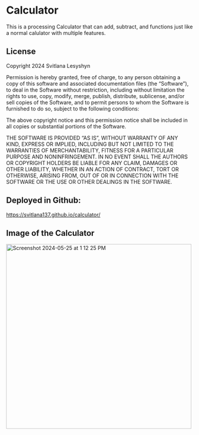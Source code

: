 # Calculator
This is a processing Calculator that can add, subtract, and functions just like a normal calulator with multiple features.

## License
Copyright 2024 Svitlana Lesyshyn

Permission is hereby granted, free of charge, to any person obtaining a copy of this software and associated documentation files (the “Software”), to deal in the Software without restriction, including without limitation the rights to use, copy, modify, merge, publish, distribute, sublicense, and/or sell copies of the Software, and to permit persons to whom the Software is furnished to do so, subject to the following conditions:

The above copyright notice and this permission notice shall be included in all copies or substantial portions of the Software.

THE SOFTWARE IS PROVIDED “AS IS”, WITHOUT WARRANTY OF ANY KIND, EXPRESS OR IMPLIED, INCLUDING BUT NOT LIMITED TO THE WARRANTIES OF MERCHANTABILITY, FITNESS FOR A PARTICULAR PURPOSE AND NONINFRINGEMENT. IN NO EVENT SHALL THE AUTHORS OR COPYRIGHT HOLDERS BE LIABLE FOR ANY CLAIM, DAMAGES OR OTHER LIABILITY, WHETHER IN AN ACTION OF CONTRACT, TORT OR OTHERWISE, ARISING FROM, OUT OF OR IN CONNECTION WITH THE SOFTWARE OR THE USE OR OTHER DEALINGS IN THE SOFTWARE.

## Deployed in Github:
https://svitlana137.github.io/calculator/


## Image of the Calculator
<img width="500" alt="Screenshot 2024-05-25 at 1 12 25 PM" src="https://github.com/Svitlana137/calculator/assets/167694891/c505319e-285e-4990-a51b-9fc69ea3c291">

